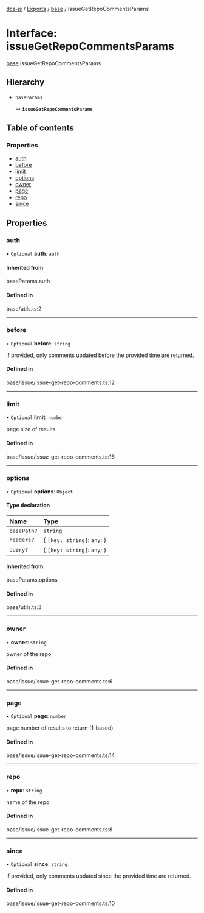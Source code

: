 [dcs-js](../README.md) / [Exports](../modules.md) / [base](../modules/base.md) / issueGetRepoCommentsParams

# Interface: issueGetRepoCommentsParams

[base](../modules/base.md).issueGetRepoCommentsParams

## Hierarchy

- `baseParams`

  ↳ **`issueGetRepoCommentsParams`**

## Table of contents

### Properties

- [auth](base.issueGetRepoCommentsParams.md#auth)
- [before](base.issueGetRepoCommentsParams.md#before)
- [limit](base.issueGetRepoCommentsParams.md#limit)
- [options](base.issueGetRepoCommentsParams.md#options)
- [owner](base.issueGetRepoCommentsParams.md#owner)
- [page](base.issueGetRepoCommentsParams.md#page)
- [repo](base.issueGetRepoCommentsParams.md#repo)
- [since](base.issueGetRepoCommentsParams.md#since)

## Properties

### <a id="auth" name="auth"></a> auth

• `Optional` **auth**: `auth`

#### Inherited from

baseParams.auth

#### Defined in

base/utils.ts:2

___

### <a id="before" name="before"></a> before

• `Optional` **before**: `string`

if provided, only comments updated before the provided time are returned.

#### Defined in

base/issue/issue-get-repo-comments.ts:12

___

### <a id="limit" name="limit"></a> limit

• `Optional` **limit**: `number`

page size of results

#### Defined in

base/issue/issue-get-repo-comments.ts:16

___

### <a id="options" name="options"></a> options

• `Optional` **options**: `Object`

#### Type declaration

| Name | Type |
| :------ | :------ |
| `basePath?` | `string` |
| `headers?` | { `[key: string]`: `any`;  } |
| `query?` | { `[key: string]`: `any`;  } |

#### Inherited from

baseParams.options

#### Defined in

base/utils.ts:3

___

### <a id="owner" name="owner"></a> owner

• **owner**: `string`

owner of the repo

#### Defined in

base/issue/issue-get-repo-comments.ts:6

___

### <a id="page" name="page"></a> page

• `Optional` **page**: `number`

page number of results to return (1-based)

#### Defined in

base/issue/issue-get-repo-comments.ts:14

___

### <a id="repo" name="repo"></a> repo

• **repo**: `string`

name of the repo

#### Defined in

base/issue/issue-get-repo-comments.ts:8

___

### <a id="since" name="since"></a> since

• `Optional` **since**: `string`

if provided, only comments updated since the provided time are returned.

#### Defined in

base/issue/issue-get-repo-comments.ts:10
